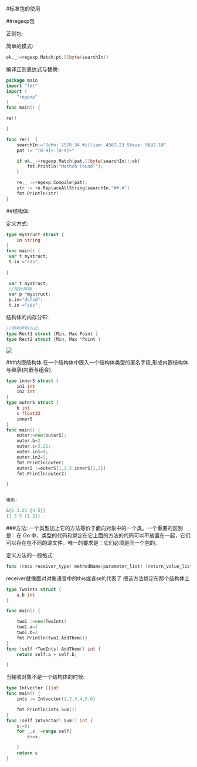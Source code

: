 #标准包的使用

##regexp包

正则包:

简单的模式:

```go
ok,_:=regexp.Match(pt.[]byte(searchIn))
```


编译正则表达式与替换:

```go
package main
import "fmt"
import (
    "regexp"
)
func main() {

re()

}

func re()  {
    searchIn:="John: 2578.34 William: 4567.23 Steve: 5632.18"
    pat := "[0-9]+.[0-9]+"

    if ok,_:=regexp.Match(pat,[]byte(searchIn));ok{
        fmt.Println("Mathch Found!");
    }

    re,_ :=regexp.Compile(pat);
    str := re.ReplaceAllString(searchIn,"##.#")
    fmt.Println(str)
}
```


##结构体:

定义方式:

```go
type mystruct struct {
    in string
} 
func main() {
 var t mystruct;
 t.in ="sds";
 
}
```

```go
 var t mystruct;
 //指针声明
 var p *mystruct;
 p.in="dsfsd";
 t.in ="sds";

```


结构体的内存分布:

```go
//两种声明方式:
type Rect1 struct {Min, Max Point }
type Rect2 struct {Min, Max *Point }
```

![](http://orh99zlhi.bkt.clouddn.com/2018-03-01,15:23:36.jpg)


###内嵌结构体
在一个结构体中嵌入一个结构体类型的匿名字段,形成内嵌结构体与继承(内嵌与组合).

```go
type innerS struct {
    in1 int
    in2 int
}
type outerS struct {
    b int
    c float32
    innerS
}
func main() {
    outer:=new(outerS);
    outer.b=2
    outer.c=3.21;
    outer.in1=4;
    outer.in2=5;
    fmt.Println(outer)
    outer2 :=outerS{1,3.5,innerS{1,2}}
    fmt.Println(outer2)

}


输出:

&{2 3.21 {4 5}}
{1 3.5 {1 2}}
```


###方法:
一个类型加上它的方法等价于面向对象中的一个类。一个重要的区别是：在 Go 中，类型的代码和绑定在它上面的方法的代码可以不放置在一起，它们可以存在在不同的源文件，唯一的要求是：它们必须是同一个包的。


定义方法的一般格式:

```go
func (recv receiver_type) methodName(parameter_list) (return_value_list) { ... }
```

receiver就像面对对象语言中的this或者self,代表了 把该方法绑定在那个结构体上

```go
type TwoInts struct {
    a,b int
}

func main() {

    two1 :=new(TwoInts)
    two1.a=1
    two1.b=2
    fmt.Println(two1.AddThem())
}
func (self *TwoInts) AddThem() int {
    return self.a + self.b;

}
```


当接收对象不是一个结构体的时候:

```go
type Intvector []int
func main() {
    ints := Intvector{1,2,3,4,5,6}

    fmt.Println(ints.Sum())
}
func (self Intvector) Sum() int {
    s:=0;
    for _,x :=range self{
        s+=x;

    }
    return s
}
```



